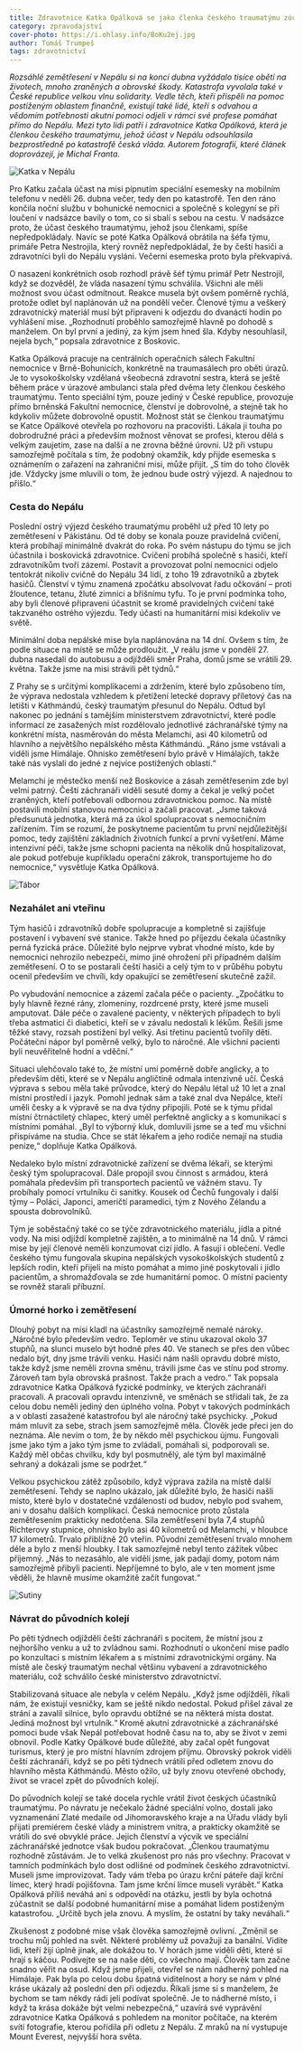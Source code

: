 ```yaml
---
title: Zdravotnice Katka Opálková se jako členka českého traumatýmu zúčastnila záchranářských prací po zemětřesení v Nepálu
category: zpravodajství
cover-photo: https://i.ohlasy.info/BoKu2ej.jpg
author: Tomáš Trumpeš
tags: zdravotnictví
---
```


*Rozsáhlé zemětřesení v Nepálu si na konci dubna vyžádalo tisíce obětí na životech, mnoho zraněných a obrovské škody. Katastrofa vyvolala také v České republice velkou vlnu solidarity. Vedle těch, kteří přispěli na pomoc postiženým oblastem finančně, existují také lidé, kteří s odvahou a vědomím potřebnosti akutní pomoci odjeli v rámci své profese pomáhat přímo do Nepálu. Mezi tyto lidi patří i zdravotnice Katka Opálková, která je členkou českého traumatýmu, jehož účast v Nepálu odsouhlasila bezprostředně po katastrofě česká vláda. Autorem fotografií, které článek doprovázejí, je Michal Franta.*

<img src="https://i.ohlasy.info/BoKu2ej.jpg" alt="Katka v Nepálu" class="img-responsive">

Pro Katku začala účast na misi pípnutím speciální esemesky na mobilním telefonu v neděli 26. dubna večer, tedy den po katastrofě. Ten den ráno končila noční službu v bohunické nemocnici a společně s kolegyní se při loučení v nadsázce bavily o tom, co si sbalí s sebou na cestu. V nadsázce proto, že účast českého traumatýmu, jehož jsou členkami, spíše nepředpokládaly. Navíc se poté Katka Opálková obrátila na šéfa týmu, primáře Petra Nestrojila, který rovněž nepředpokládal, že by čeští hasiči a zdravotníci byli do Nepálu vysláni. Večerní esemeska proto byla překvapivá.

O nasazení konkrétních osob rozhodl právě šéf týmu primář Petr Nestrojil, když se dozvěděl, že vláda nasazení týmu schválila. Všichni ale měli možnost svou účast odmítnout. Reakce musela být ovšem poměrně rychlá, protože odlet byl naplánován už na pondělí večer. Členové týmu a veškerý zdravotnický materiál musí být připraveni k odjezdu do dvanácti hodin po vyhlášení mise. „Rozhodnutí proběhlo samozřejmě hlavně po dohodě s manželem. On byl první a jediný, za kým jsem hned šla. Kdyby nesouhlasil, nejela bych,“ popsala zdravotnice z Boskovic.

Katka Opálková pracuje na centrálních operačních sálech Fakultní nemocnice v Brně-Bohunicích, konkrétně na traumasálech pro oběti úrazů. Je to vysokoškolsky vzdělaná všeobecná zdravotní sestra, která se ještě během práce v úrazové ambulanci stala před dvěma lety členkou českého traumatýmu. Tento speciální tým, pouze jediný v České republice, provozuje přímo brněnská Fakultní nemocnice, členství je dobrovolné, a stejně tak ho kdykoliv můžete dobrovolně opustit. Možnost stát se členkou traumatýmu se Katce Opálkové otevřela po rozhovoru na pracovišti. Lákala ji touha po dobrodružné práci a především možnost věnovat se profesi, kterou dělá s velkým zaujetím, zase na další a ne zrovna běžné úrovni. Už při vstupu samozřejmě počítala s tím, že podobný okamžik, kdy přijde esemeska s oznámením o zařazení na zahraniční misi, může přijít. „S tím do toho člověk jde. Vždycky jsme mluvili o tom, že jednou bude ostrý výjezd. A najednou to přišlo.“ 

### Cesta do Nepálu

Poslední ostrý výjezd českého traumatýmu proběhl už před 10 lety po zemětřesení v Pákistánu. Od té doby se konala pouze pravidelná cvičení, která probíhají minimálně dvakrát do roka. Po svém nástupu do týmu se jich účastnila i boskovická zdravotnice. Cvičení probíhá společně s hasiči, kteří zdravotníkům tvoří zázemí. Postavit a provozovat polní nemocnici odjelo tentokrát nikoliv cvičně do Nepálu 34 lidí, z toho 19 zdravotníků a zbytek hasičů.  Členství v týmu znamená zpočátku absolvovat řadu očkování – proti žloutence, tetanu, žluté zimnici a břišnímu tyfu. To je první podmínka toho, aby byli členové připraveni účastnit se kromě pravidelných cvičení také takzvaného ostrého výjezdu. Tedy účasti na humanitární misi kdekoliv ve světě.

Minimální doba nepálské mise byla naplánována na 14 dní. Ovšem s tím, že podle situace na místě se může prodloužit. „V reálu jsme v pondělí 27. dubna nasedali do autobusu a odjížděli směr Praha, domů jsme se vrátili 29. května. Takže jsme na misi strávili pět týdnů.“ 

Z Prahy se s určitými komplikacemi a zdržením, které bylo způsobeno tím, že výprava nedostala vzhledem k přetížení letecké dopravy příletový čas na letišti v Káthmándú, český traumatým přesunul do Nepálu. Odtud byl nakonec po jednání s tamějším ministerstvem zdravotnictví, které podle informací ze zasažených míst rozdělovalo jednotlivé záchranářské týmy na konkrétní místa, nasměrován do města Melamchi, asi 40 kilometrů od hlavního a největšího nepálského města Káthmándú. „Ráno jsme vstávali a viděli jsme Himálaje. Ohnisko zemětřesení bylo právě v Himálajích, takže také nás 
vyslali do jedné z nejvíce postižených oblastí.“ 

Melamchi je městečko menší než Boskovice a zásah zemětřesením zde byl velmi patrný. Čeští záchranáři viděli sesuté domy a čekal je velký počet zraněných, kteří potřebovali odbornou zdravotnickou pomoc. Na místě postavili mobilní stanovou nemocnici a začali pracovat. „Jsme taková předsunutá jednotka, která má za úkol spolupracovat s nemocničním zařízením. Tím se rozumí, že poskytneme pacientům tu první nejdůležitější pomoc, tedy zajištění základních životních funkcí a první vyšetření. Máme intenzivní péči, takže jsme schopni pacienta na několik dnů hospitalizovat, ale pokud potřebuje kupříkladu operační zákrok, transportujeme ho do nemocnice,“ vysvětluje Katka Opálková.

<img src="https://i.ohlasy.info/tWpLhPr.jpg" alt="Tábor" class="img-responsive">


### Nezahálet ani vteřinu

Tým hasičů i zdravotníků dobře spolupracuje a kompletně si zajišťuje postavení i vybavení své stanice. Takže hned po příjezdu čekala účastníky perná fyzická práce. Důležité bylo nejprve vybrat vhodné místo, kde by nemocnici nehrozilo nebezpečí, mimo jiné ohrožení při případném dalším zemětřesení. O to se postarali čeští hasiči a celý tým to v průběhu pobytu ocenil především ve chvíli, kdy opakující se zemětřesení skutečně zažil.

Po vybudování nemocnice a zázemí začala péče o pacienty. „Zpočátku to byly hlavně řezné rány, zlomeniny, rozdrcené prsty, které jsme museli amputovat. Dále péče o zavalené pacienty, v některých případech to byli třeba astmatici či diabetici, kteří se v závalu nedostali k lékům. Řešili jsme těžké stavy, rozsah postižení byl velký. Asi třetinu pacientů tvořily děti. Počáteční nápor byl poměrně velký, bylo to náročné. Ale všichni pacienti byli neuvěřitelně hodní a vděční.“

Situaci ulehčovalo také to, že místní umí poměrně dobře anglicky, a to především děti, které se v Nepálu angličtině odmala intenzivně učí. Česká výprava s sebou měla také průvodce, který do Nepálu létal už 10 let a znal místní prostředí i jazyk. Pomohl jednak sám a také znal dva Nepálce, kteří uměli česky a k výpravě se na dva týdny připojili. Poté se k týmu přidal místní čtrnáctiletý chlapec, který uměl perfektně anglicky a s komunikací s místními pomáhal. „Byl to výborný kluk, domluvili jsme se a teď mu všichni přispíváme na studia. Chce se stát lékařem a jeho rodiče nemají na studia peníze,“ doplňuje Katka Opálková.

Nedaleko bylo místní zdravotnické zařízení se dvěma lékaři, se kterými český tým spolupracoval. Dále propojil svou činnost s armádou, která pomáhala především při transportech pacientů ve vážném stavu. Ty probíhaly pomocí vrtulníku či sanitky. Kousek od Čechů fungovaly i další týmy – Poláci, Japonci, američtí paramedici, tým z Nového Zélandu a spousta dobrovolníků. 

Tým je soběstačný také co se týče zdravotnického materiálu, jídla a pitné vody. Na misi odjíždí kompletně zajištěn, a to minimálně na 14 dnů. V rámci mise by její členové neměli konzumovat cizí jídlo. A fasují i oblečení. Vedle českého týmu fungovala skupina nepálských vysokoškolských studentů z lepších rodin, kteří přijeli na místo pomáhat a mimo jiné poskytovali i jídlo pacientům, a shromažďovala se zde humanitární pomoc. O místní pacienty se rovněž starali příbuzní. 

### Úmorné horko i zemětřesení

Dlouhý pobyt na misi kladl na účastníky samozřejmě nemalé nároky. „Náročné bylo především vedro. Teploměr ve stínu ukazoval okolo 37 stupňů, na slunci muselo být hodně přes 40. Ve stanech se přes den vůbec nedalo být, dny jsme trávili venku. Hasiči nám našli opravdu dobré místo, takže když jsme neměli zrovna směnu, trávili jsme čas ve stínu pod stromy. Zároveň tam byla obrovská prašnost. Takže prach a vedro.“ Tak popsala zdravotnice Katka Opálková fyzické podmínky, ve kterých záchranáři pracovali. A pracovali opravdu intenzivně, ve směnách se střídali tak, že za celou dobu neměli jediný den úplného volna. Pobyt v takových podmínkách a v oblasti zasažené katastrofou byl ale náročný také psychicky. „Pokud mám mluvit za sebe, strach jsem samozřejmě měla. Člověk jede přeci jen do neznáma. Ale nevím o tom, že by někdo měl psychickou újmu. Fungovali jsme jako tým a jako tým jsme to zvládali, pomáhali si, podporovali se. Každý měl občas chvilku, kdy byl posmutnělý, ale tým byl maximálně sehraný a dokázali jsme se podržet.“ 

Velkou psychickou zátěž způsobilo, když výprava zažila na místě další zemětřesení. Tehdy se naplno ukázalo, jak důležité bylo, že hasiči našli místo, které bylo v dostatečné vzdálenosti od budov, nebylo pod svahem, ani v dosahu dalších komplikací. Česká nemocnice proto zůstala zemětřesením prakticky nedotčena. Síla zemětřesení byla 7,4 stupňů Richterovy stupnice, ohnisko bylo asi 40 kilometrů od Melamchi, v hloubce 17 kilometrů. Trvalo přibližně 20 vteřin. Původní zemětřesení trvalo mnohem déle a bylo z menší hloubky. I tak samozřejmě nebyl tento zážitek vůbec příjemný. „Nás to nezasáhlo, ale viděli jsme, jak padají domy, potom nám samozřejmě přibyli pacienti. Nepříjemné to bylo, ale v ten moment jsme věděli, že hlavně musíme okamžitě začít fungovat.“

<img src="https://i.ohlasy.info/CcaRgTp.jpg" alt="Sutiny" class="img-responsive">

### Návrat do původních kolejí 

Po pěti týdnech odjížděli čeští záchranáři s pocitem, že místní jsou z nejhoršího venku a už to zvládnou sami. Rozhodnutí o ukončení mise padlo po konzultaci s místním lékařem a s místními zdravotnickými orgány. Na místě ale český traumatým nechal většinu vybavení a zdravotnického materiálu, což schválilo české ministerstvo zdravotnictví.
 
Stabilizovaná situace ale nebyla v celém Nepálu. „Když jsme odjížděli, říkali nám, že existují vesničky, kam se ještě nikdo nedostal. Pokud přišel zával ze strání a zavalil silnice, bylo opravdu obtížné se na některá místa dostat. Jediná možnost byl vrtulník.“ Kromě akutní zdravotnické a záchranářské pomoci bude však Nepál potřebovat hodně času na to, aby se život v zemi obnovil. Podle Katky Opálkové bude důležité, aby začal opět fungovat turismus, který je pro místní hlavním zdrojem příjmu. Obrovský pokrok viděli čeští záchranáři, když se po pěti týdnech vrátili před odletem znovu do hlavního města Káthmándú. Město ožilo, už byly znovu otevřené obchody, život se vracel zpět do původních kolejí. 

Do původních kolejí se také docela rychle vrátil život českých účastníků traumatýmu. Po návratu je nečekalo žádné speciální volno, dostali jako vyznamenání Zlaté medaile od Jihomoravského kraje a na Úřadu vlády byli přijati premiérem české vlády a ministrem vnitra, a prakticky okamžitě se vrátili do své obvyklé práce. Jejich členství a výcvik ve speciální záchranářské jednotce však budou pokračovat. „Členkou traumatýmu rozhodně zůstávám. Je to velká zkušenost pro nás pro všechny. Pracovat v tamních podmínkách bylo dost odlišné od podmínek českého zdravotnictví. Museli jsme improvizovat. Tady vám třeba po úrazu krční páteře dají krční límec, který hradí pojišťovna. Tam jsme krční límce museli vyrábět.“ Katka Opálková příliš neváhá ani s odpovědí na otázku, jestli by byla ochotná zúčastnit se další podobné humanitární mise a pomáhat lidem postiženým katastrofou. „Určitě bych jela znovu. A myslím, že ostatní by taky neváhali.“

Zkušenost z podobné mise však člověka samozřejmě ovlivní. „Změnil se trochu můj pohled na svět. Některé problémy už považuji za banální. Vidíte lidi, kteří žijí úplně jinak, ale dokážou to. V horách jsme viděli děti, které si hrají s káčou. Podívejte se na naše děti, co všechno mají. Člověk tam začne snadno věřit na osud. Když jsme přijeli, otevřel se nám nádherný pohled na Himálaje. Pak byla po celou dobu špatná viditelnost a hory se nám v plné kráse ukázaly až poslední den při odjezdu. Říkali jsme si s manželem, že bychom se tam někdy rádi jeli podívat společně. Je to nádherné místo, i když ta krása dokáže být velmi nebezpečná,“ uzavírá své vyprávění zdravotnice Katka Opálková s pohledem na monitor počítače, na kterém svítí fotografie, kterou pořídila při odletu z Nepálu. Z mraků na ní vystupuje Mount Everest, nejvyšší hora světa.



